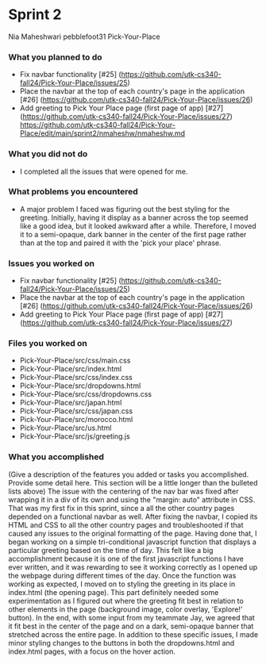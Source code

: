 # Sprint 2 

Nia Maheshwari
pebblefoot31
Pick-Your-Place

### What you planned to do
- Fix navbar functionality [#25] (https://github.com/utk-cs340-fall24/Pick-Your-Place/issues/25)
- Place the navbar at the top of each country's page in the application [#26] (https://github.com/utk-cs340-fall24/Pick-Your-Place/issues/26)
- Add greeting to Pick Your Place page (first page of app) [#27] (https://github.com/utk-cs340-fall24/Pick-Your-Place/issues/27)
https://github.com/utk-cs340-fall24/Pick-Your-Place/edit/main/sprint2/nmaheshw/nmaheshw.md
### What you did not do
- I completed all the issues that were opened for me.

### What problems you encountered
- A major problem I faced was figuring out the best styling for the greeting. Initially, having it display as a banner across the top seemed like a good idea, 
but it looked awkward after a while. Therefore, I moved it to a semi-opaque, dark banner in the center of the first page rather than at the top and paired
it with the 'pick your place' phrase.

### Issues you worked on
- Fix navbar functionality [#25] (https://github.com/utk-cs340-fall24/Pick-Your-Place/issues/25)
- Place the navbar at the top of each country's page in the application [#26] (https://github.com/utk-cs340-fall24/Pick-Your-Place/issues/26)
- Add greeting to Pick Your Place page (first page of app) [#27] (https://github.com/utk-cs340-fall24/Pick-Your-Place/issues/27)


### Files you worked on
- Pick-Your-Place/src/css/main.css
- Pick-Your-Place/src/index.html
- Pick-Your-Place/src/css/index.css
- Pick-Your-Place/src/dropdowns.html
- Pick-Your-Place/src/css/dropdowns.css
- Pick-Your-Place/src/japan.html
- Pick-Your-Place/src/css/japan.css
- Pick-Your-Place/src/morocco.html
- Pick-Your-Place/src/us.html
- Pick-Your-Place/src/js/greeting.js 

### What you accomplished
(Give a description of the features you added or tasks you accomplished. Provide some detail here. This section will be a little longer than the bulleted lists above) 
The issue with the centering of the nav bar was fixed after wrapping it in a div of its own and using the "margin: auto" attribute in CSS. That was my first fix in
this sprint, since a all the other country pages depended on a functional navbar as well. After fixing the navbar, I copied its HTML and CSS to all the other country
pages and troubleshooted if that caused any issues to the original formatting of the page. Having done that, I began working on a simple tri-conditional javascript 
function that displays a particular greeting based on the time of day. This felt like a big accomplishment because it is one of the first javascript functions I have
ever written, and it was rewarding to see it working correctly as I opened up the webpage during different times of the day. Once the function was working as expected,
I moved on to styling the greeting in its place in index.html (the opening page). This part definitely needed some experimentation as I figured out where the greeting
fit best in relation to other elements in the page (background image, color overlay, 'Explore!' button). In the end, with some input from my teammate Jay, we agreed 
that it fit best in the center of the page and on a dark, semi-opaque banner that stretched across the entire page. In addition to these specific issues, I made minor
styling changes to the buttons in both the dropdowns.html and index.html pages, with a focus on the hover action.
